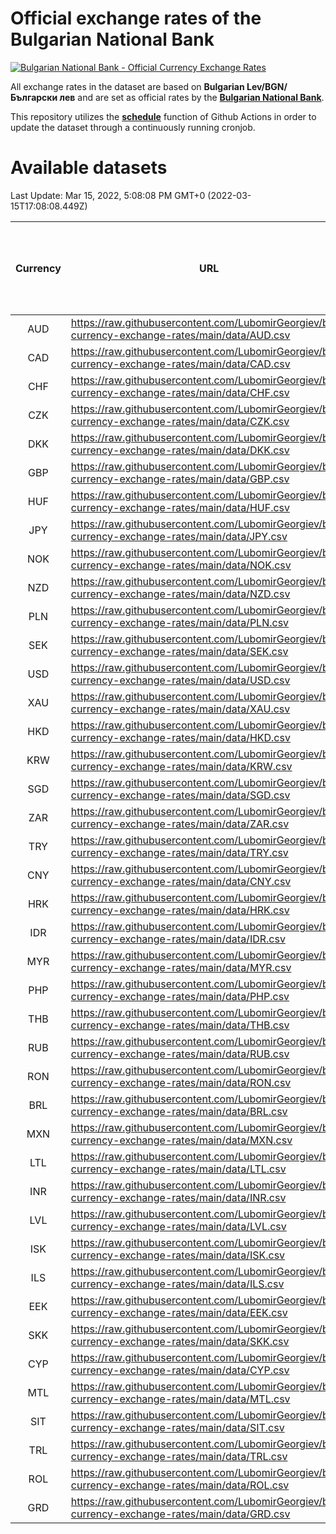 # Official exchange rates of the Bulgarian National Bank

[![Bulgarian National Bank - Official Currency Exchange Rates](https://github.com/LubomirGeorgiev/bnb-currency-exchange-rates/actions/workflows/update-rates.yml/badge.svg?branch=main)](https://github.com/LubomirGeorgiev/bnb-currency-exchange-rates/actions/workflows/update-rates.yml)

All exchange rates in the dataset are based on **Bulgarian Lev/BGN/Български лев** and are set as official rates by the [**Bulgarian National Bank**](https://www.bnb.bg/Statistics/StExternalSector/StExchangeRates/StERForeignCurrencies/index.htm?toLang=_EN).

This repository utilizes the [**schedule**](https://docs.github.com/en/actions/reference/events-that-trigger-workflows) function of Github Actions in order to update the dataset through a continuously running cronjob.

# Available datasets

<!-- START LINKS (DO NOT EVER FU*ING DELETE THIS COMMENT FOR THE LOVE OF YOUR LIFE!!! IF YOU ARE CURIOS HOW IT WORKS, YOU CAN HAVE A LOOK AT ./src/updateReadme.ts) -->

Last Update: Mar 15, 2022, 5:08:08 PM GMT+0 (2022-03-15T17:08:08.449Z)

| Currency | URL                                                                                             | Number of records | Number of missing days that were filled in |
| :------: | ----------------------------------------------------------------------------------------------- | :---------------: | :----------------------------------------: |
|   AUD    | https://raw.githubusercontent.com/LubomirGeorgiev/bnb-currency-exchange-rates/main/data/AUD.csv |       8439        |                    2606                    |
|   CAD    | https://raw.githubusercontent.com/LubomirGeorgiev/bnb-currency-exchange-rates/main/data/CAD.csv |       8439        |                    2606                    |
|   CHF    | https://raw.githubusercontent.com/LubomirGeorgiev/bnb-currency-exchange-rates/main/data/CHF.csv |       8439        |                    2606                    |
|   CZK    | https://raw.githubusercontent.com/LubomirGeorgiev/bnb-currency-exchange-rates/main/data/CZK.csv |       8439        |                    2606                    |
|   DKK    | https://raw.githubusercontent.com/LubomirGeorgiev/bnb-currency-exchange-rates/main/data/DKK.csv |       8439        |                    2606                    |
|   GBP    | https://raw.githubusercontent.com/LubomirGeorgiev/bnb-currency-exchange-rates/main/data/GBP.csv |       8439        |                    2606                    |
|   HUF    | https://raw.githubusercontent.com/LubomirGeorgiev/bnb-currency-exchange-rates/main/data/HUF.csv |       8439        |                    2606                    |
|   JPY    | https://raw.githubusercontent.com/LubomirGeorgiev/bnb-currency-exchange-rates/main/data/JPY.csv |       8439        |                    2606                    |
|   NOK    | https://raw.githubusercontent.com/LubomirGeorgiev/bnb-currency-exchange-rates/main/data/NOK.csv |       8439        |                    2606                    |
|   NZD    | https://raw.githubusercontent.com/LubomirGeorgiev/bnb-currency-exchange-rates/main/data/NZD.csv |       8439        |                    2606                    |
|   PLN    | https://raw.githubusercontent.com/LubomirGeorgiev/bnb-currency-exchange-rates/main/data/PLN.csv |       8439        |                    2606                    |
|   SEK    | https://raw.githubusercontent.com/LubomirGeorgiev/bnb-currency-exchange-rates/main/data/SEK.csv |       8439        |                    2606                    |
|   USD    | https://raw.githubusercontent.com/LubomirGeorgiev/bnb-currency-exchange-rates/main/data/USD.csv |       8439        |                    2606                    |
|   XAU    | https://raw.githubusercontent.com/LubomirGeorgiev/bnb-currency-exchange-rates/main/data/XAU.csv |       8439        |                    2608                    |
|   HKD    | https://raw.githubusercontent.com/LubomirGeorgiev/bnb-currency-exchange-rates/main/data/HKD.csv |       8139        |                    2517                    |
|   KRW    | https://raw.githubusercontent.com/LubomirGeorgiev/bnb-currency-exchange-rates/main/data/KRW.csv |       8139        |                    2517                    |
|   SGD    | https://raw.githubusercontent.com/LubomirGeorgiev/bnb-currency-exchange-rates/main/data/SGD.csv |       8139        |                    2517                    |
|   ZAR    | https://raw.githubusercontent.com/LubomirGeorgiev/bnb-currency-exchange-rates/main/data/ZAR.csv |       8139        |                    2517                    |
|   TRY    | https://raw.githubusercontent.com/LubomirGeorgiev/bnb-currency-exchange-rates/main/data/TRY.csv |       6619        |                    2045                    |
|   CNY    | https://raw.githubusercontent.com/LubomirGeorgiev/bnb-currency-exchange-rates/main/data/CNY.csv |       6501        |                    2011                    |
|   HRK    | https://raw.githubusercontent.com/LubomirGeorgiev/bnb-currency-exchange-rates/main/data/HRK.csv |       6501        |                    2011                    |
|   IDR    | https://raw.githubusercontent.com/LubomirGeorgiev/bnb-currency-exchange-rates/main/data/IDR.csv |       6501        |                    2011                    |
|   MYR    | https://raw.githubusercontent.com/LubomirGeorgiev/bnb-currency-exchange-rates/main/data/MYR.csv |       6501        |                    2011                    |
|   PHP    | https://raw.githubusercontent.com/LubomirGeorgiev/bnb-currency-exchange-rates/main/data/PHP.csv |       6501        |                    2011                    |
|   THB    | https://raw.githubusercontent.com/LubomirGeorgiev/bnb-currency-exchange-rates/main/data/THB.csv |       6501        |                    2011                    |
|   RUB    | https://raw.githubusercontent.com/LubomirGeorgiev/bnb-currency-exchange-rates/main/data/RUB.csv |       6487        |                    2006                    |
|   RON    | https://raw.githubusercontent.com/LubomirGeorgiev/bnb-currency-exchange-rates/main/data/RON.csv |       6442        |                    1993                    |
|   BRL    | https://raw.githubusercontent.com/LubomirGeorgiev/bnb-currency-exchange-rates/main/data/BRL.csv |       5531        |                    1714                    |
|   MXN    | https://raw.githubusercontent.com/LubomirGeorgiev/bnb-currency-exchange-rates/main/data/MXN.csv |       5531        |                    1714                    |
|   LTL    | https://raw.githubusercontent.com/LubomirGeorgiev/bnb-currency-exchange-rates/main/data/LTL.csv |       5515        |                    1692                    |
|   INR    | https://raw.githubusercontent.com/LubomirGeorgiev/bnb-currency-exchange-rates/main/data/INR.csv |       5162        |                    1598                    |
|   LVL    | https://raw.githubusercontent.com/LubomirGeorgiev/bnb-currency-exchange-rates/main/data/LVL.csv |       5154        |                    1582                    |
|   ISK    | https://raw.githubusercontent.com/LubomirGeorgiev/bnb-currency-exchange-rates/main/data/ISK.csv |       5074        |                    1571                    |
|   ILS    | https://raw.githubusercontent.com/LubomirGeorgiev/bnb-currency-exchange-rates/main/data/ILS.csv |       4439        |                    1380                    |
|   EEK    | https://raw.githubusercontent.com/LubomirGeorgiev/bnb-currency-exchange-rates/main/data/EEK.csv |       3997        |                    1223                    |
|   SKK    | https://raw.githubusercontent.com/LubomirGeorgiev/bnb-currency-exchange-rates/main/data/SKK.csv |       2972        |                    914                     |
|   CYP    | https://raw.githubusercontent.com/LubomirGeorgiev/bnb-currency-exchange-rates/main/data/CYP.csv |       2904        |                    888                     |
|   MTL    | https://raw.githubusercontent.com/LubomirGeorgiev/bnb-currency-exchange-rates/main/data/MTL.csv |       2604        |                    799                     |
|   SIT    | https://raw.githubusercontent.com/LubomirGeorgiev/bnb-currency-exchange-rates/main/data/SIT.csv |       2542        |                    778                     |
|   TRL    | https://raw.githubusercontent.com/LubomirGeorgiev/bnb-currency-exchange-rates/main/data/TRL.csv |       1818        |                    559                     |
|   ROL    | https://raw.githubusercontent.com/LubomirGeorgiev/bnb-currency-exchange-rates/main/data/ROL.csv |       1697        |                    524                     |
|   GRD    | https://raw.githubusercontent.com/LubomirGeorgiev/bnb-currency-exchange-rates/main/data/GRD.csv |        359        |                    107                     |

<!-- END LINKS (DO NOT EVER FU*ING DELETE THIS COMMENT FOR THE LOVE OF YOUR LIFE!!! IF YOU ARE CURIOS HOW IT WORKS, YOU CAN HAVE A LOOK AT ./src/updateReadme.ts) -->
